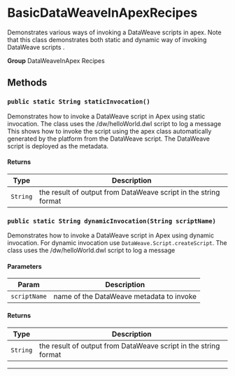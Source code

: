 # BasicDataWeaveInApexRecipes

Demonstrates various ways of invoking a DataWeave scripts
in apex. Note that this class demonstrates both static and dynamic way of
invoking DataWeave scripts .


**Group** DataWeaveInApex Recipes

## Methods
### `public static String staticInvocation()`

Demonstrates how to invoke a DataWeave script in Apex using static invocation. The class uses the /dw/helloWorld.dwl script to log a message This shows how to invoke the script using the apex class automatically generated by the platform from the DataWeave script. The DataWeave script is deployed as the metadata.

#### Returns

|Type|Description|
|---|---|
|`String`|the result of output from DataWeave script in the string format|

### `public static String dynamicInvocation(String scriptName)`

Demonstrates how to invoke a DataWeave script in Apex using dynamic invocation. For dynamic invocation use `DataWeave.Script.createScript`. The class uses the /dw/helloWorld.dwl script to log a message

#### Parameters

|Param|Description|
|---|---|
|`scriptName`|name of the DataWeave metadata to invoke|

#### Returns

|Type|Description|
|---|---|
|`String`|the result of output from DataWeave script in the string format|

---
